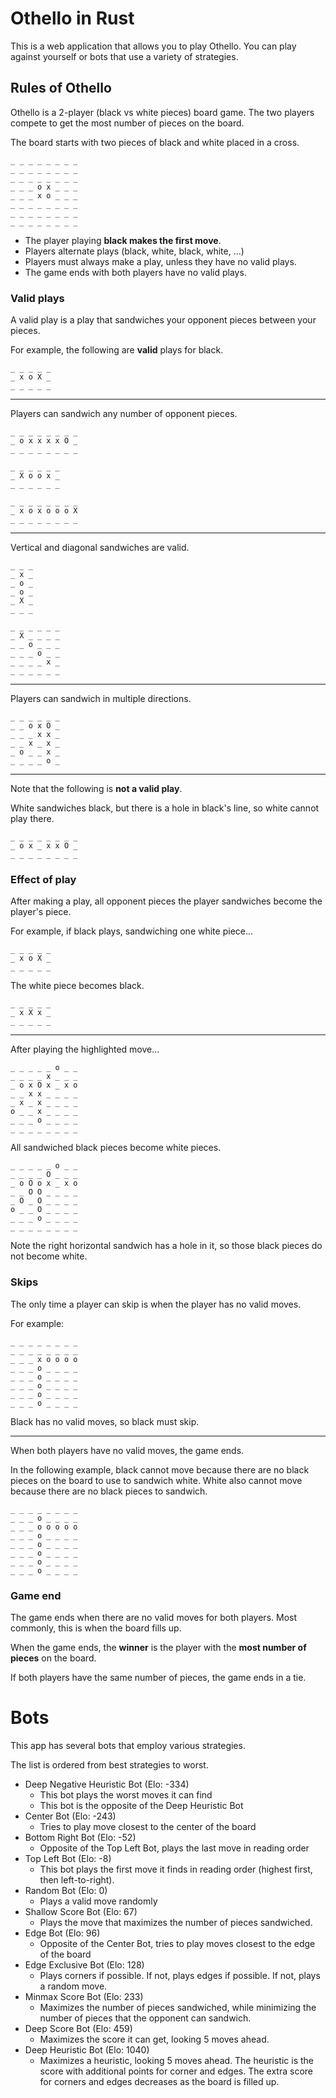 # Othello in Rust

This is a web application that allows you to play Othello. You can play against yourself or bots that use a variety of strategies.

## Rules of Othello

Othello is a 2-player (black vs white pieces) board game. The two players compete to get the most number of pieces on the board.

The board starts with two pieces of black and white placed in a cross.

```othello
_ _ _ _ _ _ _ _
_ _ _ _ _ _ _ _
_ _ _ _ _ _ _ _
_ _ _ o x _ _ _
_ _ _ x o _ _ _
_ _ _ _ _ _ _ _
_ _ _ _ _ _ _ _
_ _ _ _ _ _ _ _
```

- The player playing **black makes the first move**.
- Players alternate plays (black, white, black, white, ...)
- Players must always make a play, unless they have no valid plays.
- The game ends with both players have no valid plays.

### Valid plays

A valid play is a play that sandwiches your opponent pieces between your pieces.

For example, the following are **valid** plays for black.

```othello
_ _ _ _ _
_ x o X _
_ _ _ _ _
```

---

Players can sandwich any number of opponent pieces.

```othello
_ _ _ _ _ _ _ _
_ o x x x x O _
_ _ _ _ _ _ _ _
```

```othello
_ _ _ _ _ _
_ X o o x _
_ _ _ _ _ _
```

```othello
_ _ _ _ _ _ _ _
_ x o x o o o X 
_ _ _ _ _ _ _ _
```

---

Vertical and diagonal sandwiches are valid.

```othello
_ _ _
_ x _
_ o _
_ o _
_ X _
_ _ _
```

```othello
_ _ _ _ _ _
_ X _ _ _ _
_ _ o _ _ _
_ _ _ o _ _
_ _ _ _ x _
_ _ _ _ _ _
```

---

Players can sandwich in multiple directions.

```othello
_ _ _ _ _ _
_ _ o x O _
_ _ _ x x _
_ _ x _ x _
_ o _ _ x _
_ _ _ _ o _
```

---

Note that the following is **not a valid play**.

White sandwiches black, but there is a hole in black's line, so white cannot play there.

```othello
_ _ _ _ _ _ _ _
_ o x _ x x O _
_ _ _ _ _ _ _ _
```

### Effect of play

After making a play, all opponent pieces the player sandwiches become the player's piece.

For example, if black plays, sandwiching one white piece...

```othello
_ _ _ _ _
_ x o X _
_ _ _ _ _
```

The white piece becomes black.

```othello
_ _ _ _ _
_ x X x _
_ _ _ _ _
```

---

After playing the highlighted move...

```othello
_ _ _ _ _ o _ _
_ _ _ _ x _ _ _
_ o x O x _ x o
_ _ x x _ _ _ _
_ x _ x _ _ _ _
o _ _ x _ _ _ _
_ _ _ o _ _ _ _
_ _ _ _ _ _ _ _
```

All sandwiched black pieces become white pieces.

```othello
_ _ _ _ _ o _ _
_ _ _ _ O _ _ _
_ o O o x _ x o
_ _ O O _ _ _ _
_ O _ O _ _ _ _
o _ _ O _ _ _ _
_ _ _ o _ _ _ _
_ _ _ _ _ _ _ _
```

Note the right horizontal sandwich has a hole in it, so those black pieces do not become white.

### Skips

The only time a player can skip is when the player has no valid moves.

For example:

```othello
_ _ _ _ _ _ _ _
_ _ _ _ _ _ _ _
_ _ _ x o o o o
_ _ _ o _ _ _ _
_ _ _ o _ _ _ _
_ _ _ o _ _ _ _
_ _ _ o _ _ _ _
_ _ _ o _ _ _ _
```

Black has no valid moves, so black must skip.

---

When both players have no valid moves, the game ends.

In the following example, black cannot move because there are no black pieces on the board to use to sandwich white. White also cannot move because there are no black pieces to sandwich.

```othello
_ _ _ _ _ _ _ _
_ _ _ o _ _ _ _
_ _ _ o o o o o
_ _ _ o _ _ _ _
_ _ _ o _ _ _ _
_ _ _ o _ _ _ _
_ _ _ o _ _ _ _
_ _ _ o _ _ _ _
```

### Game end

The game ends when there are no valid moves for both players. Most commonly, this is when the board fills up.

When the game ends, the **winner** is the player with the **most number of pieces** on the board.

If both players have the same number of pieces, the game ends in a tie.

# Bots

This app has several bots that employ various strategies.

The list is ordered from best strategies to worst.

- Deep Negative Heuristic Bot (Elo: -334)
  - This bot plays the worst moves it can find
  - This bot is the opposite of the Deep Heuristic Bot
- Center Bot (Elo: -243)
  - Tries to play move closest to the center of the board
- Bottom Right Bot (Elo: -52)
  - Opposite of the Top Left Bot, plays the last move in reading order
- Top Left Bot (Elo: -8)
  - This bot plays the first move it finds in reading order (highest first, then left-to-right).
- Random Bot (Elo: 0)
  - Plays a valid move randomly
- Shallow Score Bot (Elo: 67)
  - Plays the move that maximizes the number of pieces sandwiched.
- Edge Bot (Elo: 96)
  - Opposite of the Center Bot, tries to play moves closest to the edge of the board
- Edge Exclusive Bot (Elo: 128)
  - Plays corners if possible. If not, plays edges if possible. If not, plays a random move.
- Minmax Score Bot (Elo: 233)
  - Maximizes the number of pieces sandwiched, while minimizing the number of pieces that the opponent can sandwich.
- Deep Score Bot (Elo: 459)
  - Maximizes the score it can get, looking 5 moves ahead.
- Deep Heuristic Bot (Elo: 1040)
  - Maximizes a heuristic, looking 5 moves ahead. The heuristic is the score with additional points for corner and edges. The extra score for corners and edges decreases as the board is filled up.
